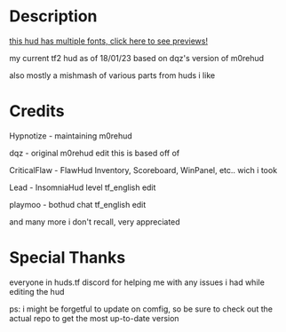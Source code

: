 # Description

<a href=https://github.com/TechnoSL/m0re_techno/blob/master/fonts.md>this hud has multiple fonts, click here to see previews!</a>

my current tf2 hud as of 18/01/23 based on dqz's version of m0rehud

also mostly a mishmash of various parts from huds i like

# Credits
Hypnotize - maintaining m0rehud

dqz - original m0rehud edit this is based off of

CriticalFlaw - FlawHud Inventory, Scoreboard, WinPanel, etc.. wich i took

Lead - InsomniaHud level tf_english edit

playmoo - bothud chat tf_english edit

and many more i don't recall, very appreciated

# Special Thanks

everyone in huds.tf discord for helping me with any issues i had while editing the hud

ps: i might be forgetful to update on comfig, so be sure to check out the actual repo to get the most up-to-date version